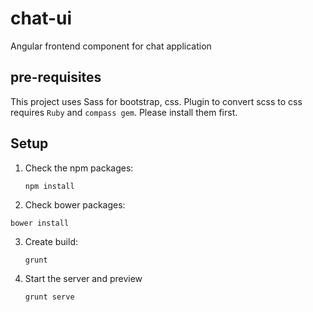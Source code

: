 # chat-ui

Angular frontend component for chat application

## pre-requisites

This project uses Sass for bootstrap, css. Plugin to convert scss to css requires `Ruby` and `compass gem`. Please
install them first.

## Setup

1. Check the npm packages:

    ```
    npm install
    ```

2. Check bower packages:

  ```
  bower install
  ```
  
3. Create build:

    ```
    grunt
    ```

4. Start the server and preview

    ```
    grunt serve
    ```

